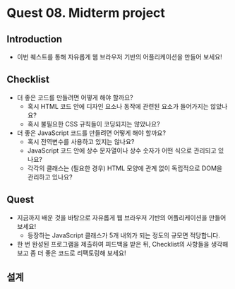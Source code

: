 # Quest 08. Midterm project


## Introduction
* 이번 퀘스트를 통해 자유롭게 웹 브라우저 기반의 어플리케이션을 만들어 보세요!

## Checklist
* 더 좋은 코드를 만들려면 어떻게 해야 할까요?
  * 혹시 HTML 코드 안에 디자인 요소나 동작에 관련된 요소가 들어가지는 않았나요?
  * 혹시 불필요한 CSS 규칙들이 코딩되지는 않았나요?
* 더 좋은 JavaScript 코드를 만들려면 어떻게 해야 할까요?
  * 혹시 전역변수를 사용하고 있지는 않나요?
  * JavaScript 코드 안에 상수 문자열이나 상수 숫자가 어떤 식으로 관리되고 있나요?
  * 각각의 클래스는 (필요한 경우) HTML 모양에 관계 없이 독립적으로 DOM을 관리하고 있나요?

## Quest
* 지금까지 배운 것을 바탕으로 자유롭게 웹 브라우저 기반의 어플리케이션을 만들어 보세요!
  * 등장하는 JavaScript 클래스가 5개 내외가 되는 정도의 규모면 적당합니다.
* 한 번 완성된 프로그램을 제출하여 피드백을 받은 뒤, Checklist의 사항들을 생각해 보고 좀 더 좋은 코드로 리팩토링해 보세요!

## 설계